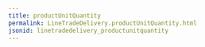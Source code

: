 ```yaml
---
title: productUnitQuantity
permalink: LineTradeDelivery.productUnitQuantity.html
jsonid: linetradedelivery_productunitquantity
---
```

